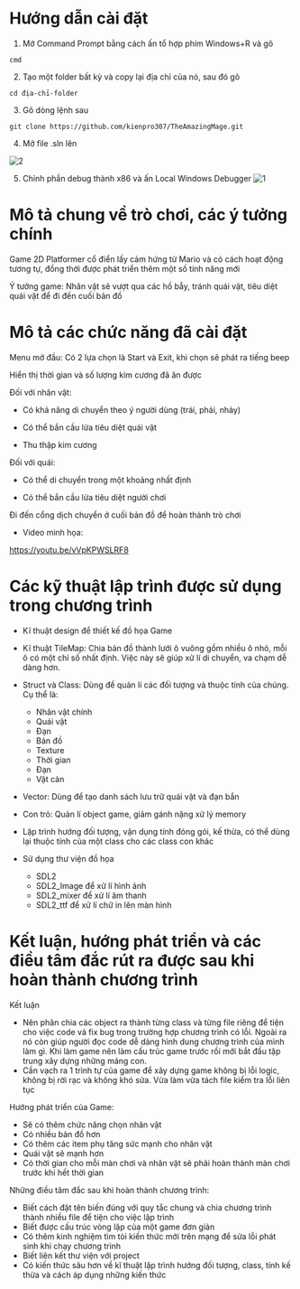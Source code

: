 # Hướng dẫn cài đặt 
1. Mở Command Prompt bằng cách ấn tổ hợp phím Windows+R và gõ
```
cmd
```
2. Tạo một folder bất kỳ và copy lại địa chỉ của nó, sau đó gõ
```
cd địa-chỉ-folder
```
3. Gõ dòng lệnh sau
```
git clone https://github.com/kienpro307/TheAmazingMage.git
```
4. Mở file .sln lên

![2](https://user-images.githubusercontent.com/100121756/170998599-ba204f38-37cf-4ea5-aa60-84c179008634.png)

5. Chỉnh phần debug thành x86 và ấn Local Windows Debugger
![1](https://user-images.githubusercontent.com/100121756/170998554-c865fa17-ede3-49d9-aca7-2f5d49b3be2b.png)

# Mô tả chung về trò chơi, các ý tưởng chính
Game 2D Platformer cổ điển lấy cảm hứng từ Mario và có cách hoạt động tương tự, đồng thời được phát triển thêm một số tính năng mới

Ý tưởng game: Nhân vật sẽ vượt qua các hố bẫy, tránh quái vật, tiêu diệt quái vật để đi đến cuối bản đồ

# Mô tả các chức năng đã cài đặt

Menu mở đầu: Có 2 lựa chọn là Start và Exit, khi chọn sẽ phát ra tiếng beep

Hiển thị thời gian và số lượng kim cương đã ăn được

Đối với nhân vật: 
 - Có khả năng di chuyển theo ý người dùng (trái, phải, nhảy)

 - Có thể bắn cầu lửa tiêu diệt quái vật

 - Thu thập kim cương

Đối với quái:
 - Có thể di chuyển trong một khoảng nhất định

 - Có thể bắn cầu lửa tiêu diệt người chơi

Đi đến cổng dịch chuyển ở cuối bản đồ để hoàn thành trò chơi

- Video minh họa:

https://youtu.be/vVpKPWSLRF8

# Các kỹ thuật lập trình được sử dụng trong chương trình
- Kĩ thuật design để thiết kế đồ họa Game

- Kĩ thuật TileMap: Chia bản đồ thành lưới ô vuông gồm nhiều ô nhỏ, mỗi ô có một chỉ số nhất định. Việc này sẽ giúp xử lí di chuyển, va chạm dễ dàng hơn. 

- Struct và Class: Dùng để quản lí các đối tượng và thuộc tính của chúng. Cụ thể là: 
    - Nhân vật chính
    -  Quái vật
    -  Đạn 
    -  Bản đồ
    -  Texture
    -  Thời gian 
    -  Đạn
    -  Vật cản

- Vector: Dùng để tạo danh sách lưu trữ quái vật và đạn bắn

- Con trỏ: Quản lí object game, giảm gánh nặng xử lý memory

- Lập trình hướng đối tượng, vận dụng tính đóng gói, kế thừa, có thể dùng lại thuộc tính của một class cho các class con khác

- Sử dụng thư viện đồ họa 
  - SDL2
  - SDL2_Image để xử lí hình ảnh
  - SDL2_mixer để xử lí âm thanh
  - SDL2_ttf để xử lí chữ in lên màn hình


# Kết luận, hướng phát triển và các điều tâm đắc rút ra được sau khi hoàn thành chương trình
Kết luận
- Nên phân chia các object ra thành từng class và từng file riêng để tiện cho việc code và fix bug trong trường hợp chương trình có lỗi. Ngoài ra nó còn giúp người đọc code dễ dàng hình dung chương trình của mình làm gì. Khi làm game nên làm cấu trúc game trước rồi mới bắt đầu tập trung xây dựng những mảng con.
- Cần vạch ra 1 trình tự của game để xây dựng game không bị lỗi logic, không bị rời rạc và không khó sửa. Vừa làm vừa tách file kiểm tra lỗi liên tục

Hướng phát triển của Game:
- Sẽ có thêm chức năng chọn nhân vật
- Có nhiều bản đồ hơn
- Có thêm các item phụ tăng sức mạnh cho nhân vật
- Quái vật sẽ mạnh hơn
- Có thời gian cho mỗi màn chơi và nhân vật sẽ phải hoàn thành màn chơi trước khi hết thời gian

Những điều tâm đắc sau khi hoàn thành chương trình:
- Biết cách đặt tên biến đúng với quy tắc chung và chia chương trình thành nhiều file để tiện cho việc lập trình
- Biết được cấu trúc vòng lặp của một game đơn giản
- Có thêm kinh nghiệm tìm tòi kiến thức mới trên mạng để sửa lỗi phát sinh khi chạy chương trình
- Biết liên kết thư viện với project
- Có kiến thức sâu hơn về kĩ thuật lập trình hướng đối tượng, class, tính kế thừa và cách áp dụng những kiến thức 
